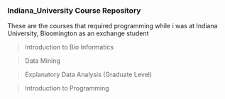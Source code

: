 ### Indiana_University Course Repository 

These are the courses that required programming while i was at Indiana University, Bloomington as an exchange student 

> Introduction to Bio Informatics 

> Data Mining 

> Explanatory Data Analysis (Graduate Level) 

> Introduction to Programming 
